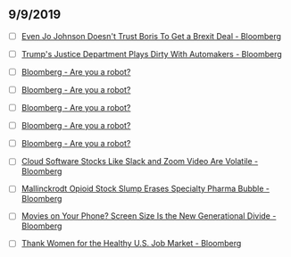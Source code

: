 ## 9/9/2019

- [ ] [Even Jo Johnson Doesn't Trust Boris To Get a Brexit Deal - Bloomberg](https://www.bloomberg.com/opinion/articles/2019-09-06/even-jo-johnson-doesn-t-trust-boris-to-get-a-brexit-deal)

- [ ] [Trump's Justice Department Plays Dirty With Automakers - Bloomberg](https://www.bloomberg.com/opinion/articles/2019-09-06/trump-s-justice-department-plays-dirty-with-automakers)

- [ ] [Bloomberg - Are you a robot?](https://www.bloomberg.com/tosv2.html?vid=&uuid=b0938750-d217-11e9-8aaf-21bf5ae80fd4&url=L29waW5pb24vYXJ0aWNsZXMvMjAxOS0wOS0wNi9nZXJtYW55LXMtcmVmdWdlZXMtYXJlLXN0YXJ0aW5nLXRvLXBheS1vZmY=)

- [ ] [Bloomberg - Are you a robot?](https://www.bloomberg.com/tosv2.html?vid=&uuid=b15aa7e0-d217-11e9-984a-532a4c0bdd92&url=L29waW5pb24vYXJ0aWNsZXMvMjAxOS0wOS0wNi9zYW1zdW5nLWdhbGF4eS1mb2xkLWRvZXNuLXQtbmVlZC1iaWctc2FsZXMtdG8tc3VjY2VlZA==)

- [ ] [Bloomberg - Are you a robot?](https://www.bloomberg.com/tosv2.html?vid=&uuid=b21f7e80-d217-11e9-b75d-110db9ebdcd8&url=L29waW5pb24vYXJ0aWNsZXMvMjAxOS0wOS0wNi90cnVtcC1zLW1pZGVhc3QtZGVhbC1qYXNvbi1ncmVlbmJsYXR0LXMtZGVwYXJ0dXJlLWlzLW5vLXNjYW5kYWw=)

- [ ] [Bloomberg - Are you a robot?](https://www.bloomberg.com/tosv2.html?vid=&uuid=b2c77e50-d217-11e9-b9a5-d31857df8eef&url=L29waW5pb24vYXJ0aWNsZXMvMjAxOS0wOS0wNi90aGUtYWVhLW1vdmluZy1lY29ub21pY3Mtam9iLWludGVydmlld3Mtb3V0LW9mLWJlZHJvb21zLW1hdHRlcnM=)

- [ ] [Bloomberg - Are you a robot?](https://www.bloomberg.com/tosv2.html?vid=&uuid=b3e39cb0-d217-11e9-bb6d-4d8b43ada737&url=L29waW5pb24vYXJ0aWNsZXMvMjAxOS0wOS0wNi93aGF0LWlmLXBvbGl0aWNpYW5zLXdlcmUtY2hvc2VuLWF0LXJhbmRvbS1ieS1sb3R0ZXJ5)

- [ ] [Cloud Software Stocks Like Slack and Zoom Video Are Volatile - Bloomberg](https://www.bloomberg.com/opinion/articles/2019-09-06/cloud-software-stocks-like-slack-and-zoom-video-are-volatile)

- [ ] [Mallinckrodt Opioid Stock Slump Erases Specialty Pharma Bubble - Bloomberg](https://www.bloomberg.com/opinion/articles/2019-09-06/mallinckrodt-opioid-stock-slump-erases-specialty-pharma-bubble)

- [ ] [Movies on Your Phone? Screen Size Is the New Generational Divide - Bloomberg](https://www.bloomberg.com/opinion/articles/2019-09-07/movies-on-your-phone-screen-size-is-the-new-generational-divide)

- [ ] [Thank Women for the Healthy U.S. Job Market - Bloomberg](https://www.bloomberg.com/opinion/articles/2019-09-06/thank-women-for-the-healthy-u-s-job-market)
